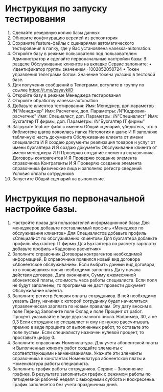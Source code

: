 # Инструкция по запуску тестирования

1.	Сделайте резервную копию базы данных
2.	Обновите конфигурацию версией из репозитория
3.	Сохраните feature-файлы с сценариями автоматического тестирования в папку, где у Вас установлена vanessa-automation.
4.	Откройте базу в режиме пользователя под пользователем Администратор и сделайте первоначальные настройки базы:
    В разделе Обслуживание клиентов на вкладке Сервис заполните:
    • Идентификатор группы значением
    -1002052050724
    • Токен управления телеграмм ботом. Значение токена указано в тестовой базе.
5.	Для получения сообщений в Телеграмм, вступите в группу по ссылке
    https://t.me/zayavkiID
6.	Откройте базу в режиме Менеджера тестирования
7.	Откройте обработку vanessa-automation
8.	Добавьте клиентов тестирования:
    Имя:  Менеджер, доп.параметры: /N"Менеджер"
    Имя: Расчетчик, доп. Параметры: /N"Кадровик-расчетчик"
    Имя: Специалист, доп. Параметры: /N"Специалист"
    Имя: Бухгалтер IT фирмы, доп. Параметры: /N"Бухгалтер IT фирмы" 
9.	Загрузите feature-файл с именем Общий сценарий, убедитесь, что в библиотеке шагов появилась папка Нетология и шаги:
    И Я заполняю табличную часть документа Обслуживание клиента от имени специалиста
    И Я создаю документы реализация товаров и услуг от имени бухгалтера
    И Я создаю документы Обслуживание клиента от имени менеджера
    И Я Проверяю создание элемента справочника Договоры контрагентов
    И Я Проверяю создание элемента справочника Контрагенты
    И Я Проверяю создание элемента справочника физические лица и заполняю регистр сведений Условия оплаты сотрудников
10. Запустите Общий сценарий на выполнение.

# Инструкция по первоначальной настройке базы.
1.	Настройте права для пользователей информационной базы:
    Для менеджеров добавьте поставляемый профиль «Менеджер по обслуживания клиентов»
    Для Специалистов добавьте профиль «Специалист по обслуживанию клиентов»
    Для бухгалтера добавьте профиль «Бухгалтер IT фирмы
    Для Бухгалтера по расчету зарплаты добавьте профиль «Кадровик-расчетчик»
2.	Заполните справочник Договоры контрагентов необходимой информацией.
    В справочнике появился новый вид договора «Абонентское обслуживание».
  	Если выбрать данный вид договора, то в появившихся полях необходимо заполнить Дату начала действия договора, Дата окончания,
  	Сумму ежемесячной абонентской платы, стоимость часа работы специалиста.
    Если поля не будут заполнены, то программа не даст провести документ Обслуживание клиента.
4.	Заполните регистр Условия оплаты сотрудников.
    В ней необходимо указать Дату, начиная с которой сотруднику будет начисляться управленческая зарплата по новым правилам. Эту дату вносим в поле Период
    Заполните поле Оклад и поле Процент от работ. Процент указывайте в виде двухзначного числа. Например, 30, а не 0,3
    Если сотрудник не специалист и ему не нужно рассчитывать премию в виде процента от выполненных работ, то оставьте это поле пустым.
    Если специалисту назначен нулевой процент, то проставьте цифру 0.
5.	Заполните справочник Номенклатура. 
    Для учета абонентской платы и Выполненных клиенту работ создайте элементы с соответствующими наименованиями.
    Укажите эти элементы справочника в константах Номенклатура абонентской платы и Номенклатура работы специалиста.
6.	Заполнить график работы сотрудников. Сервис – Заполнение графика.
    В результате заполниться график с режимом работы по пятидневной рабочей неделя с выходными суббота и воскресенье. График заполняется без учета праздничных дней.

    
